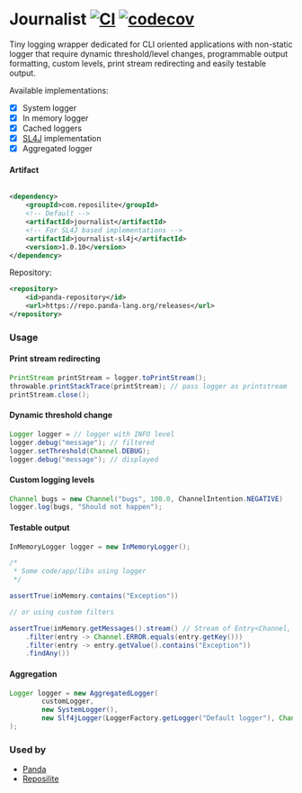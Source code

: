 # Journalist [![CI](https://github.com/reposilite-playground/journalist/actions/workflows/maven.yml/badge.svg)](https://github.com/dzikoysk/dynamic-logger/actions/workflows/maven.yml) [![codecov](https://codecov.io/gh/dzikoysk/dynamic-logger/branch/main/graph/badge.svg?token=bxo0JbVeDE)](https://codecov.io/gh/dzikoysk/dynamic-logger)
Tiny logging wrapper dedicated for CLI oriented applications with non-static logger that require dynamic threshold/level changes,
programmable output formatting, custom levels, print stream redirecting and easily testable output.

Available implementations:
* [x] System logger
* [x] In memory logger
* [x] Cached loggers
* [x] [SL4J](https://github.com/qos-ch/slf4j) implementation
* [x] Aggregated logger

#### Artifact

```xml

<dependency>
    <groupId>com.reposilite</groupId>
    <!-- Default -->
    <artifactId>journalist</artifactId>
    <!-- For SL4J based implementations -->
    <artifactId>journalist-sl4j</artifactId>
    <version>1.0.10</version>
</dependency>
```
Repository:
```xml
<repository>
    <id>panda-repository</id>
    <url>https://repo.panda-lang.org/releases</url>
</repository>
```

### Usage

#### Print stream redirecting

```java
PrintStream printStream = logger.toPrintStream();
throwable.printStackTrace(printStream); // pass logger as printstream
printStream.close();
```

#### Dynamic threshold change

```java
Logger logger = // logger with INFO level
logger.debug("message"); // filtered
logger.setThreshold(Channel.DEBUG);
logger.debug("message"); // displayed
```

#### Custom logging levels

```java
Channel bugs = new Channel("bugs", 100.0, ChannelIntention.NEGATIVE)
logger.log(bugs, "Should not happen");
```

#### Testable output

```java
InMemoryLogger logger = new InMemoryLogger();

/*
 * Some code/app/libs using logger
 */

assertTrue(inMemory.contains("Exception"))

// or using custom filters

assertTrue(inMemory.getMessages().stream() // Stream of Entry<Channel, String /* messsage */>
    .filter(entry -> Channel.ERROR.equals(entry.getKey()))
    .filter(entry -> entry.getValue().contains("Exception"))
    .findAny())
```

#### Aggregation

```java
Logger logger = new AggregatedLogger(
        customLogger,
        new SystemLogger(),
        new Slf4jLogger(LoggerFactory.getLogger("Default logger"), Channel.ALL)
);
```

### Used by
* [Panda](https://github.com/panda-lang/panda)
* [Reposilite](https://github.com/dzikoysk/reposilite/)
